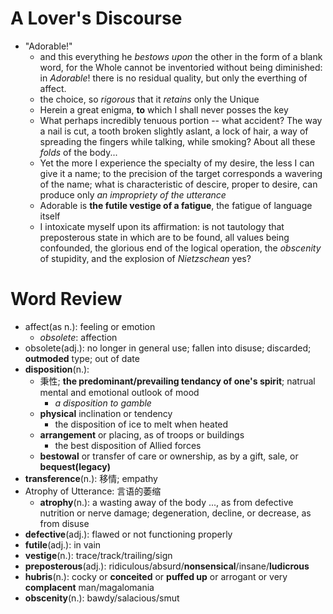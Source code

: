 # A Lover's Discourse
- "Adorable!"
    - and this everything he *bestows upon* the other in the form of a blank word, for the Whole cannot be inventoried without being diminished: in *Adorable*! there is no residual quality, but only the everthing of affect.
    - the choice, so *rigorous* that it *retains* only the Unique
    - Herein a great enigma, **to** which I shall never posses the key
    - What perhaps incredibly tenuous portion -- what accident? The way a nail is cut, a tooth broken slightly aslant, a lock of hair, a way of spreading the fingers while talking, while smoking? About all these *folds* of the body...
    - Yet the more I experience the specialty of my desire, the less I can give it a name; to the precision of the target corresponds a wavering of the name; what is characteristic of descire, proper to desire, can produce only *an impropriety of the utterance*
    - Adorable is **the futile vestige of a fatigue**, the fatigue of language itself
    - I intoxicate myself upon its affirmation: is not tautology that preposterous state in which are to be found, all values being confounded, the glorious end of the logical operation, the *obscenity* of stupidity, and the explosion of *Nietzschean* yes?

# Word Review
- affect(as n.): feeling or emotion
    - *obsolete*: affection
- obsolete(adj.): no longer in general use; fallen into disuse; discarded; **outmoded** type; out of date
- **disposition**(n.): 
    - 秉性; **the predominant/prevailing tendancy of one's spirit**; natrual mental and emotional outlook of mood
        - *a disposition to gamble*
    - **physical** inclination or tendency
        - the disposition of ice to melt when heated
    - **arrangement** or placing, as of troops or buildings
        - the best disposition of Allied forces
    - **bestowal** or transfer of care or ownership, as by a gift, sale, or **bequest(legacy)**
- **transference**(n.): 移情; empathy
- Atrophy of Utterance: 言语的萎缩
    - **atrophy**(n.): a wasting away of the body ..., as from defective nutrition or nerve damage; degeneration, decline, or decrease, as from disuse
- **defective**(adj.): flawed or not functioning properly
- **futile**(adj.): in vain
- **vestige**(n.): trace/track/trailing/sign
- **preposterous**(adj.): ridiculous/absurd/**nonsensical**/insane/**ludicrous**
- **hubris**(n.): cocky or **conceited** or **puffed up** or arrogant or very **complacent** man/magalomania
- **obscenity**(n.): bawdy/salacious/smut